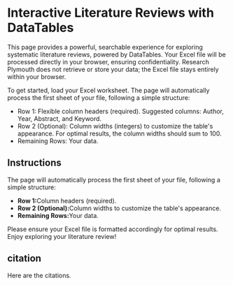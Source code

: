 # Interactive Literature Reviews with DataTables

This page provides a powerful, searchable experience for exploring systematic literature reviews, powered by DataTables.  Your Excel file will be processed directly in your browser, ensuring confidentiality.  Research Plymouth does not retrieve or store your data; the Excel file stays entirely within your browser.

To get started, load your Excel worksheet.  The page will automatically process the first sheet of your file, following a simple structure:

*   Row 1: Flexible column headers (required). Suggested columns: Author, Year, Abstract, and Keyword.
*   Row 2 (Optional): Column widths (integers) to customize the table's appearance.  For optimal results, the column widths should sum to 100.
*   Remaining Rows: Your data.

## Instructions

The page will automatically process the first sheet of your file, following a simple structure:

<ul>
<li><b>Row 1:</b>Column headers (required).</li>
<li><b>Row 2 (Optional):</b>Column widths to customize the table's appearance.</li>
<li><b>Remaining Rows:</b>Your data.</li>
</ul>

Please ensure your Excel file is formatted accordingly for optimal results. Enjoy exploring your literature review!

## citation

Here are the citations.